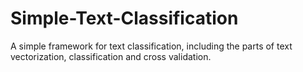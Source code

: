 # Simple-Text-Classification
A simple framework for text classification, including the parts of text vectorization, classification and cross validation.
